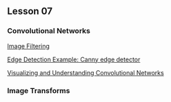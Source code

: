 ## Lesson 07

### Convolutional Networks

[Image Filtering](http://ai.stanford.edu/~syyeung/cvweb/tutorial1.html)

[Edge Detection Example: Canny edge detector ](https://en.wikipedia.org/wiki/Canny_edge_detector)

[Visualizing and Understanding Convolutional Networks](https://arxiv.org/abs/1311.2901)



### Image Transforms

